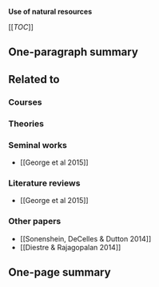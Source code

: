 **Use of natural resources**

[[_TOC_]]

## One-paragraph summary

## Related to

### Courses

### Theories

### Seminal works
* [[George et al 2015]]

### Literature reviews
* [[George et al 2015]]

### Other papers
* [[Sonenshein, DeCelles & Dutton 2014]]
* [[Diestre & Rajagopalan 2014]]

## One-page summary